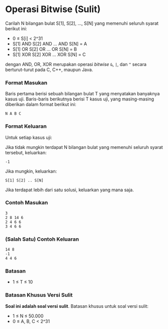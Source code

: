 # Operasi Bitwise (Sulit)

Carilah N bilangan bulat S[1], S[2], ..., S[N] yang memenuhi seluruh syarat berikut ini:

- 0 ≤ S[i] < 2^31
- S[1] AND S[2] AND ... AND S[N] = A
- S[1] OR S[2] OR ... OR S[N] = B
- S[1] XOR S[2] XOR ... XOR S[N] = C

dengan AND, OR, XOR merupakan operasi _bitwise_ `&`, `|`, dan `^` secara berturut-turut pada C, C++, maupun Java.

### Format Masukan

Baris pertama berisi sebuah bilangan bulat T yang menyatakan banyaknya kasus uji. Baris-baris berikutnya berisi T kasus uji, yang masing-masing diberikan dalam format berikut ini:

```
N A B C
```

### Format Keluaran

Untuk setiap kasus uji:

Jika tidak mungkin terdapat N bilangan bulat yang memenuhi seluruh syarat tersebut, keluarkan:

```
-1
```

Jika mungkin, keluarkan:

```
S[1] S[2] .. S[N]
```

Jika terdapat lebih dari satu solusi, keluarkan yang mana saja.

### Contoh Masukan

```
3
2 8 14 6
2 4 6 6
3 4 6 6
```

### (Salah Satu) Contoh Keluaran

```
14 8
-1
4 4 6
```

### Batasan

- 1 ≤ T ≤ 10

### Batasan Khusus Versi Sulit

**Soal ini adalah soal versi sulit**. Batasan khusus untuk soal versi sulit:

- 1 ≤ N ≤ 50.000
- 0 ≤ A, B, C < 2^31

